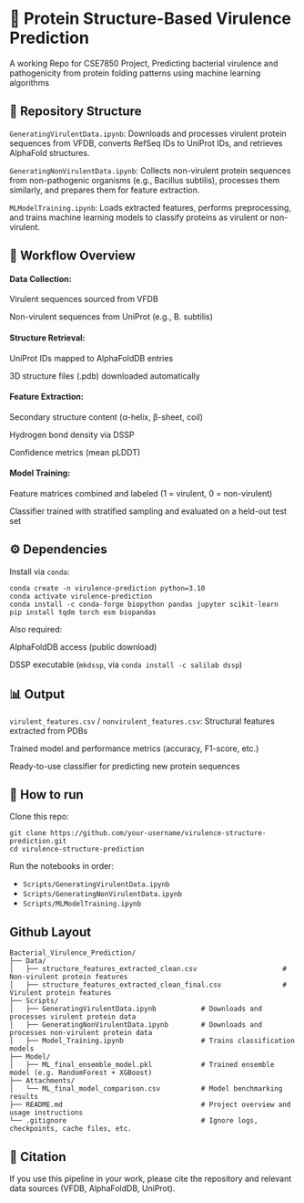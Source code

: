 # 🦠 Protein Structure-Based Virulence Prediction

A working Repo for CSE7850 Project, Predicting bacterial virulence and pathogenicity from protein folding patterns using machine learning algorithms

## 📁 Repository Structure

```GeneratingVirulentData.ipynb```: Downloads and processes virulent protein sequences from VFDB, converts RefSeq IDs to UniProt IDs, and retrieves AlphaFold structures.

```GeneratingNonVirulentData.ipynb```: Collects non-virulent protein sequences from non-pathogenic organisms (e.g., Bacillus subtilis), processes them similarly, and prepares them for feature extraction.

```MLModelTraining.ipynb```: Loads extracted features, performs preprocessing, and trains machine learning models to classify proteins as virulent or non-virulent.

## 🧬 Workflow Overview

#### Data Collection:

Virulent sequences sourced from VFDB

Non-virulent sequences from UniProt (e.g., B. subtilis)

#### Structure Retrieval:

UniProt IDs mapped to AlphaFoldDB entries

3D structure files (.pdb) downloaded automatically

#### Feature Extraction:

Secondary structure content (α-helix, β-sheet, coil)

Hydrogen bond density via DSSP

Confidence metrics (mean pLDDT)

#### Model Training:

Feature matrices combined and labeled (1 = virulent, 0 = non-virulent)

Classifier trained with stratified sampling and evaluated on a held-out test set


## ⚙️ Dependencies

Install via ```conda```:

```
conda create -n virulence-prediction python=3.10
conda activate virulence-prediction
conda install -c conda-forge biopython pandas jupyter scikit-learn
pip install tqdm torch esm biopandas
```

Also required:

AlphaFoldDB access (public download)

DSSP executable (```mkdssp```, via ```conda install -c salilab dssp```)

## 📊 Output

```virulent_features.csv``` / ```nonvirulent_features.csv```: Structural features extracted from PDBs

Trained model and performance metrics (accuracy, F1-score, etc.)

Ready-to-use classifier for predicting new protein sequences


## 🚀 How to run

Clone this repo:

```
git clone https://github.com/your-username/virulence-structure-prediction.git
cd virulence-structure-prediction
```

Run the notebooks in order:

- ```Scripts/GeneratingVirulentData.ipynb```
- ```Scripts/GeneratingNonVirulentData.ipynb```
- ```Scripts/MLModelTraining.ipynb```

## Github Layout

```
Bacterial_Virulence_Prediction/
├── Data/
│   ├── structure_features_extracted_clean.csv                     # Non-virulent protein features
│   ├── structure_features_extracted_clean_final.csv               # Virulent protein features
├── Scripts/
│   ├── GeneratingVirulentData.ipynb           # Downloads and processes virulent protein data
│   ├── GeneratingNonVirulentData.ipynb        # Downloads and processes non-virulent protein data
│   ├── Model_Training.ipynb                   # Trains classification models
├── Model/
│   ├── ML_final_ensemble_model.pkl            # Trained ensemble model (e.g. RandomForest + XGBoost)
├── Attachments/
│   └── ML_final_model_comparison.csv          # Model benchmarking results
├── README.md                                  # Project overview and usage instructions
└── .gitignore                                 # Ignore logs, checkpoints, cache files, etc.
```

## 📌 Citation

If you use this pipeline in your work, please cite the repository and relevant data sources (VFDB, AlphaFoldDB, UniProt).
